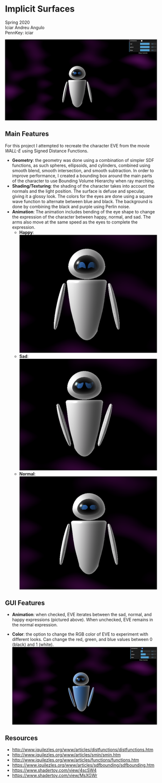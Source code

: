 # Implicit Surfaces

Spring 2020  
Iciar Andreu Angulo  
PennKey: iciar  

![](main2.png)

## Main Features
For this project I attempted to recreate the character EVE from the movie *WALL-E* using Signed Distance Functions.
- **Geometry**: the geometry was done using a combination of simpler SDF functions, as such spheres, ellipsoids, and cylinders, combined using smooth blend, smooth intersection, and smooth subtraction. In order to improve performance, I created a bounding box around the main parts of the character to use Bounding Volume Hierarchy when ray marching.
- **Shading/Texturing**: the shading of the character takes into account the normals and the light position. The surface is defuse and specular, giving it a glossy look. The colors for the eyes are done using a square wave function to alternate between blue and black. The background is done by combining the black and purple using Perlin noise.
- **Animation**: The animation includes bending of the eye shape to change the expression of the character between happy, normal, and sad. The arms also move at the same speed as the eyes to complete the expression.  
  * **Happy**:  
  ![](happy.png)
  * **Sad**:
  ![](sad.png)
  * **Normal**:
  ![](main1.png)


## GUI Features
- **Animation**: when checked, EVE iterates between the sad, normal, and happy expressions (pictured above). When unchecked, EVE remains in the normal expression.  

- **Color**: the option to change the RGB color of EVE to experiment with different looks. Can change the red, green, and blue values between 0 (black) and 1 (white).
![](color.png)


## Resources
- http://www.iquilezles.org/www/articles/distfunctions/distfunctions.htm
- http://www.iquilezles.org/www/articles/smin/smin.htm
- http://www.iquilezles.org/www/articles/functions/functions.htm
- https://www.iquilezles.org/www/articles/sdfbounding/sdfbounding.htm
- https://www.shadertoy.com/view/4scSW4
- https://www.shadertoy.com/view/MsXGWr
